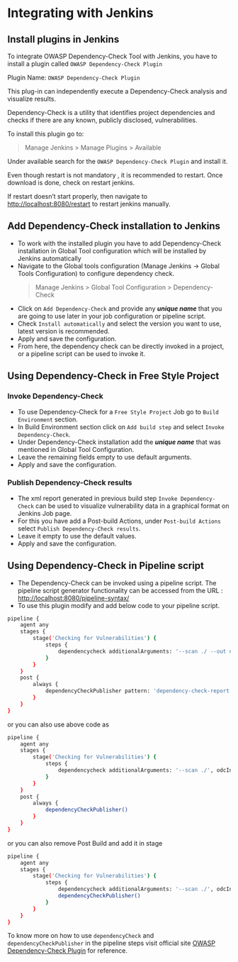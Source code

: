 # Integrating with Jenkins

## Install plugins in Jenkins

To integrate OWASP Dependency-Check Tool with Jenkins, you have to install a plugin called `OWASP Dependency-Check Plugin`

Plugin Name: `OWASP Dependency-Check Plugin`

This plug-in can independently execute a Dependency-Check analysis and visualize results.

Dependency-Check is a utility that identifies project dependencies and checks if there are any known, publicly disclosed, vulnerabilities.

To install this plugin go to:

> Manage Jenkins > Manage Plugins > Available

Under available search for the `OWASP Dependency-Check Plugin` and install it.

Even though restart is not mandatory , it is recommended to restart. Once download is done, check on restart jenkins.

If restart doesn’t start properly, then navigate to <http://localhost:8080/restart> to restart jenkins manually.

## Add Dependency-Check installation to Jenkins

* To work with the installed plugin you have to add Dependency-Check installation in Global Tool configuration which will be installed by Jenkins automatically
* Navigate to the Global tools configuration (Manage Jenkins -> Global Tools Configuration) to configure dependency check.
  > Manage Jenkins > Global Tool Configuration > Dependency-Check
* Click on `Add Dependency-Check` and provide any ***unique name*** that you are going to use later in your job configuration or pipeline script.
* Check `Install automatically` and select the version you want to use, latest version is recommended.
* Apply and save the configuration.
* From here, the dependency check can be directly invoked in a project, or a pipeline script can be used to invoke it.

## Using Dependency-Check in Free Style Project

### Invoke Dependency-Check

* To use Dependency-Check for a `Free Style Project` Job go to `Build Environment` section.
* In Build Environment section click on `Add build step` and select `Invoke Dependency-Check`.
* Under Dependency-Check installation add the ***unique name*** that was mentioned in Global Tool Configuration.
* Leave the remaining fields empty to use default arguments.
* Apply and save the configuration.

### Publish Dependency-Check results

* The xml report generated in previous build step `Invoke Dependency-Check` can be used to visualize vulnerability data in a graphical format on Jenkins Job page.
* For this you have add a Post-build Actions, under `Post-build Actions` select `Publish Dependency-Check results`.
* Leave it empty to use the default values.
* Apply and save the configuration.

## Using Dependency-Check in Pipeline script

* The Dependency-Check can be invoked using a pipeline script. The pipeline script generator functionality can be accessed from the URL : <http://localhost:8080/pipeline-syntax/>
* To use this plugin modify and add below code to your pipeline script.

```sh
pipeline {
    agent any
    stages {
        stage('Checking for Vulnerabilities') {
            steps {
                dependencycheck additionalArguments: '--scan ./ --out dependency-check-report.xml --format XML', odcInstallation: 'Dependency Checker' # Replace `Dependency Checker` with the installation name you have saved.
            }
        }
    }
    post {
        always {
            dependencyCheckPublisher pattern: 'dependency-check-report.xml'
        }
    }
}
```

or you can also use above code as

```sh
pipeline {
    agent any
    stages {
        stage('Checking for Vulnerabilities') {
            steps {
                dependencycheck additionalArguments: '--scan ./', odcInstallation: 'Dependency Checker' # Replace `Dependency Checker` with the installation name you have saved.
            }
        }
    }
    post {
        always {
            dependencyCheckPublisher()
        }
    }
}
```

or you can also remove Post Build and add it in stage

```sh
pipeline {
    agent any
    stages {
        stage('Checking for Vulnerabilities') {
            steps {
                dependencycheck additionalArguments: '--scan ./', odcInstallation: 'Dependency Checker' # Replace `Dependency Checker` with the installation name you have saved.
                dependencyCheckPublisher()
            }
        }
    }
}
```

To know more on how to use `dependencyCheck` and `dependencyCheckPublisher` in the pipeline steps visit official site [OWASP Dependency-Check Plugin](https://www.jenkins.io/doc/pipeline/steps/dependency-check-jenkins-plugin/) for reference.
